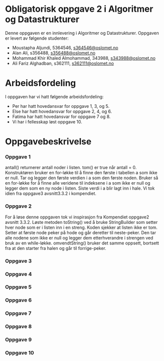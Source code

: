 # Obligatorisk oppgave 2 i Algoritmer og Datastrukturer

Denne oppgaven er en innlevering i Algoritmer og Datastrukturer. 
Oppgaven er levert av følgende studenter:
* Moustapha Aljundi, 5364546, s364546@oslomet.no
* Alan Ali, s356488, s356488@oslomet.no
* Mohammad Khir Khaled Almohammad, 343988, s343988@oslomet.no
* Ali Fariz Alghadban, s362111, s362111@oslomet.no

# Arbeidsfordeling

I oppgaven har vi hatt følgende arbeidsfordeling:
* Per har hatt hovedansvar for oppgave 1, 3, og 5. 
* Else har hatt hovedansvar for oppgave 2, 4, og 6. 
* Fatima har hatt hovedansvar for oppgave 7 og 8. 
* Vi har i fellesskap løst oppgave 10. 

# Oppgavebeskrivelse

### Oppgave 1
antall() returnerer antall noder i listen. tom() er true når antall = 0.
Konstruktøren bruker en for-løkke til å finne den første i tabellen a
som ikke er null. Tar og legger den første verdien i a som den første noden.
Bruker så en for-løkke for å finne alle veridene til indeksene i a
som ikke er null og legger dem som en ny node i listen. Siste verdi i a
blir lagt inn i hale. Vi tok idien fra oppgave3 avsnitt3.3.2 i kompendiet.

### Oppgave 2
For å løse denne oppgaven tok vi inspirasjon fra Kompendiet oppgave2 avsnitt 3.3.2.
Løste metoden toString() ved å bruke StringBuilder som setter hver node
som er i listen inn i en streng. Koden sjekker at listen ikke er tom.
Setter at første node peker på hode og går deretter til neste-peker.
Den tar alle nodene som ikke er null og legger dem etterhverandre i
strengen ved bruk av en while-løkke. omvendtString() bruker det samme
oppsett, bortsett fra at den starter fra halen og går til forrige-peker.

### Oppgave 3

### Oppgave 4

### Oppgave 5

### Oppgave 6

### Oppgave 7

### Oppgave 8

### Oppgave 9

### Oppgave 10
